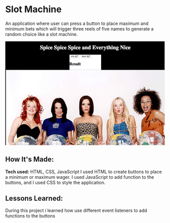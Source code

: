 
# Slot Machine
An application where user can press a  button to place maximum and minimum bets which will trigger three reels of five names to generate a random choice like a slot machine.

![alt tag](Slotmachine-Screenshot.png)

## How It's Made:

**Tech used:** HTML, CSS, JavaScript
I used HTML to create buttons to place a minimum or maximum wager. I used JavaScript to add function to the buttons, and I used CSS to style the application.

## Lessons Learned:
During this project i learned how use different event listeners to add functions to the buttons
